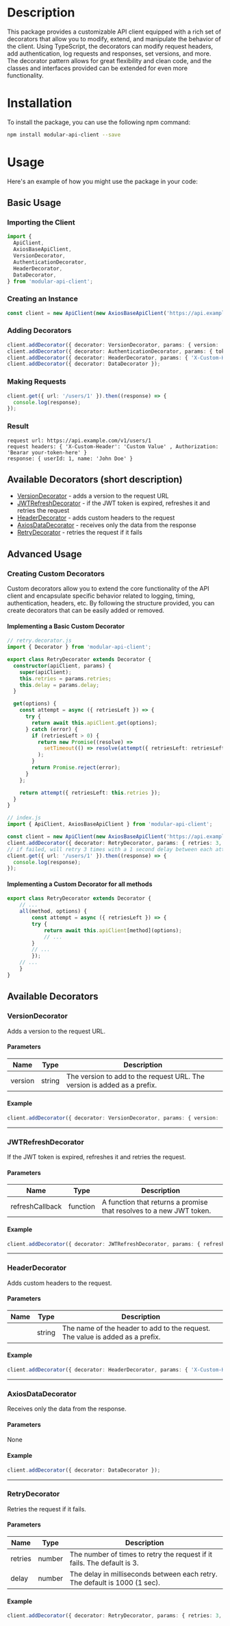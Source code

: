 # Description

This package provides a customizable API client equipped with a rich set of decorators that allow you to modify, extend, and manipulate the behavior of the client. Using TypeScript, the decorators can modify request headers, add authentication, log requests and responses, set versions, and more. The decorator pattern allows for great flexibility and clean code, and the classes and interfaces provided can be extended for even more functionality.

# Installation

To install the package, you can use the following npm command:

```bash
npm install modular-api-client --save
```

# Usage

Here's an example of how you might use the package in your code:

## Basic Usage

### Importing the Client

```ts
import {
  ApiClient,
  AxiosBaseApiClient,
  VersionDecorator,
  AuthenticationDecorator,
  HeaderDecorator,
  DataDecorator,
} from 'modular-api-client';
```

### Creating an Instance

```ts
const client = new ApiClient(new AxiosBaseApiClient('https://api.example.com'));
```

### Adding Decorators

```ts
client.addDecorator({ decorator: VersionDecorator, params: { version: 'v1' } });
client.addDecorator({ decorator: AuthenticationDecorator, params: { token: 'Bearar your-token-here' } });
client.addDecorator({ decorator: HeaderDecorator, params: { 'X-Custom-Header': 'Custom Value' } });
client.addDecorator({ decorator: DataDecorator });
```

### Making Requests

```ts
client.get({ url: '/users/1' }).then((response) => {
  console.log(response);
});
```

### Result

```
request url: https://api.example.com/v1/users/1
request headers: { 'X-Custom-Header': 'Custom Value' , Authorization: 'Bearar your-token-here' }
response: { userId: 1, name: 'John Doe' }
```

## Available Decorators (short description)

<!-- need list with bulitin decorators with short explanation list with bulit like <ul></ul> -->

- [VersionDecorator](#versiondecorator) - adds a version to the request URL
- [JWTRefreshDecorator](#jwtrefreshdecorator) - if the JWT token is expired, refreshes it and retries the request
- [HeaderDecorator](#headerdecorator) - adds custom headers to the request
- [AxiosDataDecorator](#axiosdatadecorator) - receives only the data from the response
- [RetryDecorator](#retrydecorator) - retries the request if it fails

## Advanced Usage

### Creating Custom Decorators

Custom decorators allow you to extend the core functionality of the API client and encapsulate specific behavior related to logging, timing, authentication, headers, etc. By following the structure provided, you can create decorators that can be easily added or removed.

#### Implementing a Basic Custom Decorator

```ts
// retry.decorator.js
import { Decorator } from 'modular-api-client';

export class RetryDecorator extends Decorator {
  constructor(apiClient, params) {
    super(apiClient);
    this.retries = params.retries;
    this.delay = params.delay;
  }

  get(options) {
    const attempt = async ({ retriesLeft }) => {
      try {
        return await this.apiClient.get(options);
      } catch (error) {
        if (retriesLeft > 0) {
          return new Promise((resolve) =>
            setTimeout(() => resolve(attempt({ retriesLeft: retriesLeft - 1 })), this.delay),
          );
        }
        return Promise.reject(error);
      }
    };

    return attempt({ retriesLeft: this.retries });
  }
}

// index.js
import { ApiClient, AxiosBaseApiClient } from 'modular-api-client';

const client = new ApiClient(new AxiosBaseApiClient('https://api.example.com'));
client.addDecorator({ decorator: RetryDecorator, params: { retries: 3, delay: 1000 } });
// if failed, will retry 3 times with a 1 second delay between each attempt
client.get({ url: '/users/1' }).then((response) => {
  console.log(response);
});
```

#### Implementing a Custom Decorator for all methods

```ts
export class RetryDecorator extends Decorator {
    // ...
    all(method, options) {
        const attempt = async ({ retriesLeft }) => {
        try {
            return await this.apiClient[method](options);
            // ...
        }
        // ...
        });
    // ...
    }
}
```

## Available Decorators

### VersionDecorator

Adds a version to the request URL.

#### Parameters

| Name    | Type   | Description                                                              |
| ------- | ------ | ------------------------------------------------------------------------ |
| version | string | The version to add to the request URL. The version is added as a prefix. |

#### Example

```ts
client.addDecorator({ decorator: VersionDecorator, params: { version: 'v1' } });
```

---

### JWTRefreshDecorator

If the JWT token is expired, refreshes it and retries the request.

#### Parameters

| Name            | Type     | Description                                                         |
| --------------- | -------- | ------------------------------------------------------------------- |
| refreshCallback | function | A function that returns a promise that resolves to a new JWT token. |

#### Example

```ts
client.addDecorator({ decorator: JWTRefreshDecorator, params: { refreshCallback: <your-refresh-callback> } });
```

---

### HeaderDecorator

Adds custom headers to the request.

#### Parameters

| Name      | Type   | Description                                                                   |
| --------- | ------ | ----------------------------------------------------------------------------- |
| <any-key> | string | The name of the header to add to the request. The value is added as a prefix. |

#### Example

```ts
client.addDecorator({ decorator: HeaderDecorator, params: { 'X-Custom-Header': 'Custom Value' } });
```

---

### AxiosDataDecorator

Receives only the data from the response.

#### Parameters

None

#### Example

```ts
client.addDecorator({ decorator: DataDecorator });
```

---

### RetryDecorator

Retries the request if it fails.

#### Parameters

| Name    | Type   | Description                                                                |
| ------- | ------ | -------------------------------------------------------------------------- |
| retries | number | The number of times to retry the request if it fails. The default is 3.    |
| delay   | number | The delay in milliseconds between each retry. The default is 1000 (1 sec). |

#### Example

```ts
client.addDecorator({ decorator: RetryDecorator, params: { retries: 3, delay: 1000 } });
```
